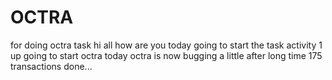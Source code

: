 # OCTRA
for doing octra task
hi all
how are you
today going to start the task
activity 1 up
going to start octra today
octra is now bugging a little
after long time
175 transactions done...
